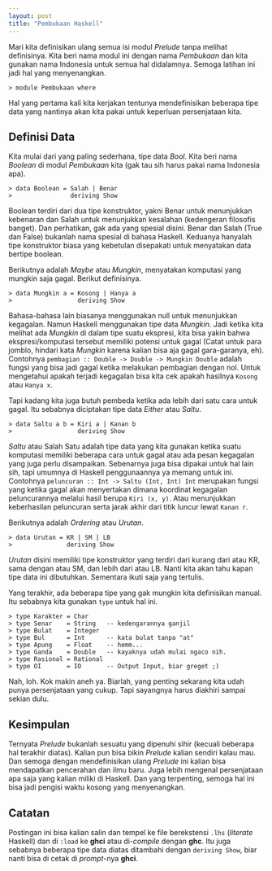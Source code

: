 ```yaml
---
layout: post
title: "Pembukaan Haskell"
---
```


Mari kita definisikan ulang semua isi modul *Prelude* tanpa melihat
definisinya. Kita beri nama modul ini dengan nama  *Pembukaan* dan kita
gunakan nama Indonesia untuk semua hal didalamnya. Semoga latihan ini
jadi hal yang menyenangkan.

    > module Pembukaan where

Hal yang pertama kali kita kerjakan tentunya mendefinisikan beberapa tipe
data yang nantinya akan kita pakai untuk keperluan persenjataan kita.

## Definisi Data

Kita mulai dari yang paling sederhana, tipe data *Bool*. Kita beri nama
*Boolean* di modul *Pembukaan* kita (gak tau sih harus pakai nama Indonesia
apa).

    > data Boolean = Salah | Benar
    >                deriving Show

Boolean terdiri dari dua tipe konstruktor, yakni Benar untuk menunjukkan
kebenaran dan Salah untuk menunjukkan kesalahan (kedengeran filosofis
banget). Dan perhatikan, gak ada yang spesial disini. Benar dan Salah (True
dan False) bukanlah nama spesial di bahasa Haskell. Keduanya hanyalah tipe
konstruktor biasa yang kebetulan disepakati untuk menyatakan data bertipe
boolean.

Berikutnya adalah *Maybe* atau *Mungkin*, menyatakan komputasi yang mungkin
saja gagal.  Berikut definisinya.

    > data Mungkin a = Kosong | Hanya a
    >                  deriving Show

Bahasa-bahasa lain biasanya menggunakan null untuk menunjukkan kegagalan.
Namun Haskell menggunakan tipe data *Mungkin*. Jadi ketika kita melihat ada
*Mungkin* di dalam tipe suatu ekspresi, kita bisa yakin bahwa
ekspresi/komputasi tersebut memiliki potensi untuk gagal (Catat untuk para
jomblo, hindari kata *Mungkin* karena kalian bisa aja gagal gara-garanya,
eh). Contohnya `pembagian :: Double -> Double -> Mungkin Double` adalah
fungsi yang bisa jadi gagal ketika melakukan pembagian dengan nol.
Untuk mengetahui apakah terjadi kegagalan bisa kita cek apakah hasilnya
`Kosong` atau `Hanya x`.

Tapi kadang kita juga butuh pembeda ketika ada lebih dari satu cara untuk
gagal. Itu sebabnya diciptakan tipe data *Either* atau *Saltu*.

    > data Saltu a b = Kiri a | Kanan b
    >                  deriving Show

*Saltu* atau Salah Satu adalah tipe data yang kita gunakan ketika suatu
komputasi memiliki beberapa cara untuk gagal atau ada pesan kegagalan yang
juga perlu disampaikan. Sebenarnya juga bisa dipakai untuk hal lain sih,
tapi umumnya di Haskell penggunaannya ya memang untuk ini. Contohnya
`peluncuran :: Int -> Saltu (Int, Int) Int` merupakan fungsi yang ketika
gagal akan menyertakan dimana koordinat kegagalan peluncurannya melalui
hasil berupa `Kiri (x, y)`. Atau menunjukkan keberhasilan peluncuran serta
jarak akhir dari titik luncur lewat `Kanan r`.

Berikutnya adalah *Ordering* atau *Urutan*.

    > data Urutan = KR | SM | LB
    >               deriving Show

*Urutan* disini memiliki tipe konstruktor yang terdiri dari kurang dari atau
KR, sama dengan atau SM, dan lebih dari atau LB. Nanti kita akan tahu kapan
tipe data ini dibutuhkan.  Sementara ikuti saja yang tertulis.

Yang terakhir, ada beberapa tipe yang gak mungkin kita definisikan manual.
Itu sebabnya kita gunakan `type` untuk hal ini.

    > type Karakter = Char
    > type Senar    = String   -- kedengarannya ganjil
    > type Bulat    = Integer
    > type Bul      = Int      -- kata bulat tanpa "at"
    > type Apung    = Float    -- hemm...
    > type Ganda    = Double   -- kayaknya udah mulai ngaco nih.
    > type Rasional = Rational
    > type OI       = IO       -- Output Input, biar greget ;)

Nah, loh. Kok makin aneh ya. Biarlah, yang penting sekarang kita udah punya
persenjataan yang cukup. Tapi sayangnya harus diakhiri sampai sekian dulu.

## Kesimpulan

Ternyata *Prelude* bukanlah sesuatu yang dipenuhi sihir (kecuali beberapa hal
terakhir diatas). Kalian pun bisa bikin *Prelude* kalian sendiri kalau mau.
Dan semoga dengan mendefinisikan ulang *Prelude* ini kalian bisa mendapatkan
pencerahan dan ilmu baru. Juga lebih mengenal persenjataan apa saja yang
kalian miliki di Haskell. Dan yang terpenting, semoga hal ini bisa jadi
pengisi waktu kosong yang menyenangkan.

## Catatan

Postingan ini bisa kalian salin dan tempel ke file berekstensi `.lhs`
(*literate* Haskell) dan di `:load` ke **ghci** atau di-*compile* dengan
**ghc**. Itu juga sebabnya beberapa tipe data diatas ditambahi dengan
`deriving Show`, biar nanti bisa di cetak di *prompt*-nya **ghci**.

